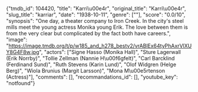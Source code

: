 {"tmdb_id": 104420, "title": "Karri\u00e4r", "original_title": "Karri\u00e4r", "slug_title": "karriar", "date": "1938-10-11", "genre": [""], "score": "0.0/10", "synopsis": "One day, a theater company to Iron Creek. In the city's steel mills meet the young actress Monika young Erik. The love between them is from the very clear but complicated by the fact both have careers.", "image": "https://image.tmdb.org/t/p/w185_and_h278_bestv2/vrABlEx64tyPhAxrVlXUY8G4F8w.jpg", "actors": ["Signe Hasso (Monika Hall)", "Sture Lagerwall (Erik Norrby)", "Tollie Zellman (Nannie H\u00f6gfelt)", "Carl Barcklind (Ferdinand Sund)", "Ruth Stevens (Karin Lund)", "Olof Widgren (Helge Berg)", "Wiola Brunius (Margit Larsson)", "Mona M\u00e5rtenson (Actress)"], "comments": [], "recommandations_id": [], "youtube_key": "notfound"}